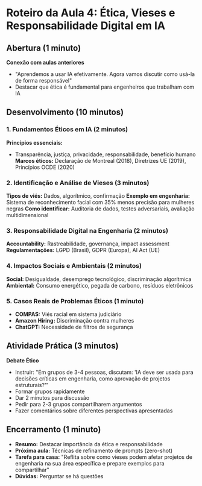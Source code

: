 # Roteiro da Aula 4: Ética, Vieses e Responsabilidade Digital em IA

## Abertura (1 minuto)
**Conexão com aulas anteriores**
- "Aprendemos a usar IA efetivamente. Agora vamos discutir como usá-la de forma responsável"
- Destacar que ética é fundamental para engenheiros que trabalham com IA

## Desenvolvimento (10 minutos)

### 1. Fundamentos Éticos em IA (2 minutos)
**Princípios essenciais:**
- Transparência, justiça, privacidade, responsabilidade, benefício humano
**Marcos éticos:** Declaração de Montreal (2018), Diretrizes UE (2019), Princípios OCDE (2020)

### 2. Identificação e Análise de Vieses (3 minutos)
**Tipos de viés:** Dados, algorítmico, confirmação
**Exemplo em engenharia:** Sistema de reconhecimento facial com 35% menos precisão para mulheres negras
**Como identificar:** Auditoria de dados, testes adversariais, avaliação multidimensional

### 3. Responsabilidade Digital na Engenharia (2 minutos)
**Accountability:** Rastreabilidade, governança, impact assessment
**Regulamentações:** LGPD (Brasil), GDPR (Europa), AI Act (UE)

### 4. Impactos Sociais e Ambientais (2 minutos)
**Social:** Desigualdade, desemprego tecnológico, discriminação algorítmica
**Ambiental:** Consumo energético, pegada de carbono, resíduos eletrônicos

### 5. Casos Reais de Problemas Éticos (1 minuto)
- **COMPAS:** Viés racial em sistema judiciário
- **Amazon Hiring:** Discriminação contra mulheres
- **ChatGPT:** Necessidade de filtros de segurança

## Atividade Prática (3 minutos)
**Debate Ético**
- Instruir: "Em grupos de 3-4 pessoas, discutam: 'IA deve ser usada para decisões críticas em engenharia, como aprovação de projetos estruturais?'"
- Formar grupos rapidamente
- Dar 2 minutos para discussão
- Pedir para 2-3 grupos compartilharem argumentos
- Fazer comentários sobre diferentes perspectivas apresentadas

## Encerramento (1 minuto)
- **Resumo:** Destacar importância da ética e responsabilidade
- **Próxima aula:** Técnicas de refinamento de prompts (zero-shot)
- **Tarefa para casa:** "Reflita sobre como vieses podem afetar projetos de engenharia na sua área específica e prepare exemplos para compartilhar"
- **Dúvidas:** Perguntar se há questões
